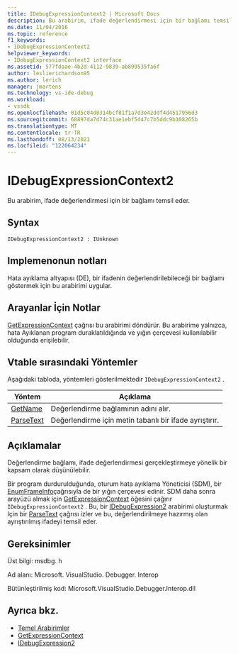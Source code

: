 ```yaml
---
title: IDebugExpressionContext2 | Microsoft Docs
description: Bu arabirim, ifade değerlendirmesi için bir bağlamı temsil eder
ms.date: 11/04/2016
ms.topic: reference
f1_keywords:
- IDebugExpressionContext2
helpviewer_keywords:
- IDebugExpressionContext2 interface
ms.assetid: 577fdaae-4b2d-4112-9839-ab899535fa6f
author: leslierichardson95
ms.author: lerich
manager: jmartens
ms.technology: vs-ide-debug
ms.workload:
- vssdk
ms.openlocfilehash: 01d5c04d8314bcf81f1a7d3e42ddf4d4517956d3
ms.sourcegitcommit: 68897da7d74c31ae1ebf5d47c7b5ddc9b108265b
ms.translationtype: MT
ms.contentlocale: tr-TR
ms.lasthandoff: 08/13/2021
ms.locfileid: "122064234"
---
```

# <a name="idebugexpressioncontext2"></a>IDebugExpressionContext2
Bu arabirim, ifade değerlendirmesi için bir bağlamı temsil eder.

## <a name="syntax"></a>Syntax

```
IDebugExpressionContext2 : IUnknown
```

## <a name="notes-for-implementers"></a>Implemenonun notları
 Hata ayıklama altyapısı (DE), bir ifadenin değerlendirilebileceği bir bağlamı göstermek için bu arabirimi uygular.

## <a name="notes-for-callers"></a>Arayanlar İçin Notlar
 [GetExpressionContext](../../../extensibility/debugger/reference/idebugstackframe2-getexpressioncontext.md) çağrısı bu arabirimi döndürür. Bu arabirime yalnızca, hata Ayıklanan program duraklatıldığında ve yığın çerçevesi kullanılabilir olduğunda erişilebilir.

## <a name="methods-in-vtable-order"></a>Vtable sırasındaki Yöntemler
 Aşağıdaki tabloda, yöntemleri gösterilmektedir `IDebugExpressionContext2` .

|Yöntem|Açıklama|
|------------|-----------------|
|[GetName](../../../extensibility/debugger/reference/idebugexpressioncontext2-getname.md)|Değerlendirme bağlamının adını alır.|
|[ParseText](../../../extensibility/debugger/reference/idebugexpressioncontext2-parsetext.md)|Değerlendirme için metin tabanlı bir ifade ayrıştırır.|

## <a name="remarks"></a>Açıklamalar
 Değerlendirme bağlamı, ifade değerlendirmesi gerçekleştirmeye yönelik bir kapsam olarak düşünülebilir.

 Bir program durdurulduğunda, oturum hata ayıklama Yöneticisi (SDM), bir [EnumFrameInfo](../../../extensibility/debugger/reference/idebugthread2-enumframeinfo.md)çağrısıyla de bir yığın çerçevesi edinir. SDM daha sonra arayüzü almak için [GetExpressionContext](../../../extensibility/debugger/reference/idebugstackframe2-getexpressioncontext.md) öğesini çağırır `IDebugExpressionContext2` . Bu, bir [IDebugExpression2](../../../extensibility/debugger/reference/idebugexpression2.md) arabirimi oluşturmak Için bir [ParseText](../../../extensibility/debugger/reference/idebugexpressioncontext2-parsetext.md) çağrısı izler ve bu, değerlendirilmeye hazırmış olan ayrıştırılmış ifadeyi temsil eder.

## <a name="requirements"></a>Gereksinimler
 Üst bilgi: msdbg. h

 Ad alanı: Microsoft. VisualStudio. Debugger. Interop

 Bütünleştirilmiş kod: Microsoft.VisualStudio.Debugger.Interop.dll

## <a name="see-also"></a>Ayrıca bkz.
- [Temel Arabirimler](../../../extensibility/debugger/reference/core-interfaces.md)
- [GetExpressionContext](../../../extensibility/debugger/reference/idebugstackframe2-getexpressioncontext.md)
- [IDebugExpression2](../../../extensibility/debugger/reference/idebugexpression2.md)
